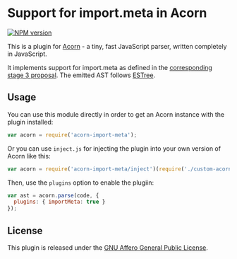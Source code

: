 # Support for import.meta in Acorn

[![NPM version](https://img.shields.io/npm/v/acorn-import-meta.svg)](https://www.npmjs.org/package/acorn-import-meta)

This is a plugin for [Acorn](http://marijnhaverbeke.nl/acorn/) - a tiny, fast JavaScript parser, written completely in JavaScript.

It implements support for import.meta as defined in the [corresponding stage 3 proposal](https://github.com/tc39/proposal-import-meta). The emitted AST follows [ESTree](https://github.com/estree/estree/blob/master/es2015.md#metaproperty).

## Usage

You can use this module directly in order to get an Acorn instance with the plugin installed:

```javascript
var acorn = require('acorn-import-meta');
```

Or you can use `inject.js` for injecting the plugin into your own version of Acorn like this:

```javascript
var acorn = require('acorn-import-meta/inject')(require('./custom-acorn'));
```

Then, use the `plugins` option to enable the plugiin:

```javascript
var ast = acorn.parse(code, {
  plugins: { importMeta: true }
});
```

## License

This plugin is released under the [GNU Affero General Public License](./LICENSE).
